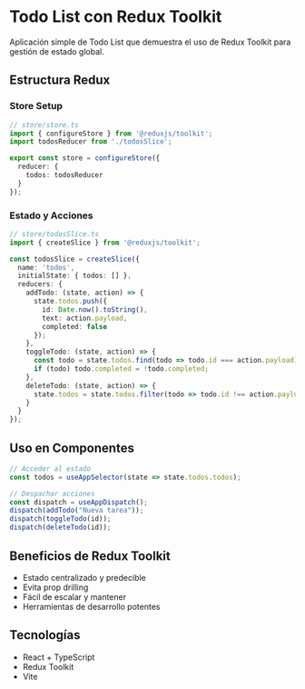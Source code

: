 # Todo List con Redux Toolkit

Aplicación simple de Todo List que demuestra el uso de Redux Toolkit para gestión de estado global.

## Estructura Redux

### Store Setup
```typescript
// store/store.ts
import { configureStore } from '@reduxjs/toolkit';
import todosReducer from './todosSlice';

export const store = configureStore({
  reducer: {
    todos: todosReducer
  }
});
```

### Estado y Acciones
```typescript
// store/todosSlice.ts
import { createSlice } from '@reduxjs/toolkit';

const todosSlice = createSlice({
  name: 'todos',
  initialState: { todos: [] },
  reducers: {
    addTodo: (state, action) => {
      state.todos.push({
        id: Date.now().toString(),
        text: action.payload,
        completed: false
      });
    },
    toggleTodo: (state, action) => {
      const todo = state.todos.find(todo => todo.id === action.payload);
      if (todo) todo.completed = !todo.completed;
    },
    deleteTodo: (state, action) => {
      state.todos = state.todos.filter(todo => todo.id !== action.payload);
    }
  }
});
```

## Uso en Componentes

```typescript
// Acceder al estado
const todos = useAppSelector(state => state.todos.todos);

// Despachar acciones
const dispatch = useAppDispatch();
dispatch(addTodo("Nueva tarea"));
dispatch(toggleTodo(id));
dispatch(deleteTodo(id));
```

## Beneficios de Redux Toolkit
- Estado centralizado y predecible
- Evita prop drilling
- Fácil de escalar y mantener
- Herramientas de desarrollo potentes

## Tecnologías
- React + TypeScript
- Redux Toolkit
- Vite